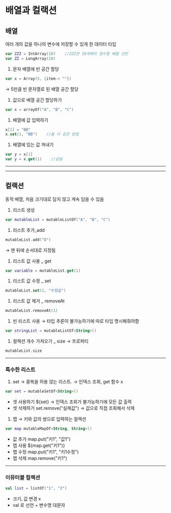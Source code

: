 # 배열과 컬랙션

## 배열

여러 개의 값을 하나의 변수에 저장할 수 있게 한 데이터 타입

```kotlin
var ZZZ = IntArray(10)    //ZZZ란 10개짜리 정수형 배열 선언
var ZZ = LongArray(10)
```

1. 문자 배열에 빈 공간 할당

```kotlin
var x = Array(5, {item-> ""})
```

→ 5만큼 빈 문자열로 된 배열 공간 할당

1. 값으로 배열 공간 할당하기

```kotlin
var x = arrayOf("A", "B", "C")
```

1. 배열에 값 입력하기

```kotlin
x[1] = "BB"
x.set(1, "BB")    //둘 다 같은 방법
```

1. 배열에 있는 값 꺼내기

```kotlin
var y = x[1]
var y = x.get(1)    //같음
```

---

---

## 컬랙션

동적 배열, 처음 크기대로 담지 않고 계속 담을 수 있음

1. 리스트 생성

```kotlin
var mutableList = mutableListOf("A", "B", "C")
```

1. 리스트 추가_add

```kotlin
mutableList.add("D")
```

→ 맨 뒤에 순서대로 지정됨

1. 리스트 값 사용 _ get

```kotlin
var variable = mutableList.get(1)
```

1. 리스트 값 수정 _ set

```kotlin
mutableList.set(1, "수정값")
```

1. 리스트 값 제거 _ removeAt

```kotlin
mutableList.removeAt(1)
```

1. 빈 리스트 사용 → 타입 추론이 불가능하기에 따로 타입 명시해줘야함

```kotlin
var stringList = mutableListOf<String>()
```

1. 컬렉션 개수 가져오기 _ size → 프로퍼티

```kotlin
mutableList.size
```

---

### 특수한 리스트

1. set → 중복을 허용 않는 리스트. → 인덱스 조회, get 함수 x

```kotlin
var set = mutableSetOf<String>()
```

- 셋 사용하기 ${set} → 인덱스 조회가 불가능하기에 모든 값 출력
- 셋 삭제하기 set.remove("실제값") → 값으로 직접 조회해서 삭제

1. 맵 → 키와 값의 쌍으로 입력하는 컬렉션

```kotlin
var map mutableMapOf<String, String>()
```

- 값 추가 map.put("키1", "값1")
- 맵 사용 ${map.get("키1")}
- 맵 수정 map.put("키1", "키1수정")
- 맵 삭제 map.remove("키1")

---

### 이뮤터블 컬렉션

```kotlin
val list = listOf("1", "2")
```

- 크기, 값 변경 x
- val 로 선언 + 변수명 대문자